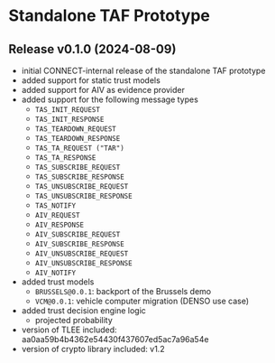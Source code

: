# Standalone TAF Prototype

## Release v0.1.0 (2024-08-09)
 
 * initial CONNECT-internal release of the standalone TAF prototype
 * added support for static trust models
 * added support for AIV as evidence provider
 * added support for the following message types
	 * `TAS_INIT_REQUEST`
	 * `TAS_INIT_RESPONSE`
	 * `TAS_TEARDOWN_REQUEST`
	 * `TAS_TEARDOWN_RESPONSE`
	 * `TAS_TA_REQUEST ("TAR")`
	 * `TAS_TA_RESPONSE`
	 * `TAS_SUBSCRIBE_REQUEST`
	 * `TAS_SUBSCRIBE_RESPONSE`
	 * `TAS_UNSUBSCRIBE_REQUEST`
	 * `TAS_UNSUBSCRIBE_RESPONSE`
	 * `TAS_NOTIFY`
	 * `AIV_REQUEST`
	 * `AIV_RESPONSE`
	 * `AIV_SUBSCRIBE_REQUEST`
	 * `AIV_SUBSCRIBE_RESPONSE`
	 * `AIV_UNSUBSCRIBE_REQUEST`
	 * `AIV_UNSUBSCRIBE_RESPONSE`
	 * `AIV_NOTIFY`
 * added trust models 
   * `BRUSSELS@0.0.1`: backport of the Brussels demo
   * `VCM@0.0.1`: vehicle computer migration (DENSO use case)
 * added trust decision engine logic
   * projected probability
 * version of TLEE included: aa0aa59b4b4362e54430f437607ed5ac7a96a54e
 * version of crypto library included: v1.2
